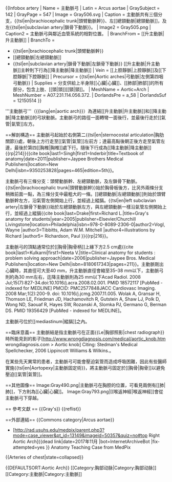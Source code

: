 {{Infobox artery
| Name        = 主動脈弓
| Latin       = Arcus aortae
| GraySubject = 142
| GrayPage    = 547
| Image       = Gray506.svg
| Caption     = 主動脈共有三個分支，{{tsl|en|brachiocephalic trunk|頭臂動脈幹}}、左[[總頸動脈|總頸動脈]]，及左{{tsl|en|subclavian artery|鎖骨下動脈}}。
| Image2      = Gray505.png
| Caption2    = 主動脈弓與鄰近血管系統的相對位置。
| BranchFrom  = [[升主動脈|升主動脈]]
| BranchTo    =
* {{tsl|en|brachiocephalic trunk|頭臂動脈幹}}
* [[總頸動脈|左總頸動脈]]
* {{tsl|en|subclavian artery|鎖骨下動脈|左鎖骨下動脈}}
[[升主動脈|升主動脈]]主幹則下行為[[降主動脈|降主動脈]]
| Vein        = [[上腔靜脈|上腔靜脈]]及[[下腔靜脈|下腔靜脈]]
| Precursor   = {{tsl|en|Aortic arches|弓動脈|左側第四咽弓動脈}}
| Supplies    = 分支供給上半身除[[心臟|心臟]]、[[肺部|肺部]]的所有部分，包含上肢、[[頭|頭]][[頸|頸]]。
| MeshName    = Aortic+Arch <!--transverse+aortic+arch-->
| MeshNumber  = A07.231.114.056.372.
| DorlandsPre = a_58
| DorlandsSuf = 12150514
}}

'''主動脈弓'''（{{lang|en|aortic arch}}）為連結[[升主動脈|升主動脈]]和[[降主動脈|降主動脈]]的弓狀動脈。主動脈弓的路徑一面轉彎一面後行，並最後行走於[[氣管|氣管]]左方。

==解剖構造==
主動脈弓起始於右側第二{{tsl|en|sternocostal articulation|胸肋關節}}處，朝後上方行走至[[氣管|氣管]]左前方；達最高點後朝正後方走至氣管左邊，最後於第四[[胸椎|胸椎]]處下行<ref name=Kulkarni2006 />。隨後下行成為[[降主動脈|降主動脈]]<ref name=Kulkarni2006 />{{rp|214}}<ref>{{cite book|last1=Singh|first1=Inderbir|title=Textbook of anatomy|date=2011|publisher=Jaypee Brothers Medical Publishers|location=New Delhi|isbn=9350253828|pages=465|edition=5th}}</ref>。

主動脈弓有三條分支：頭臂動脈幹、左總頸動脈，及左鎖骨下動脈。{{tsl|en|brachiocephalic trunk|頭臂動脈幹}}始於胸骨板後方，比另外兩條分支稍微前面一點，為三條分支中最粗大的一條。[[總頸動脈|左總頸動脈]]則始於頭臂動脈幹左方，沿氣管左側開始上行，並經過上縱膈。{{tsl|en|left subclavian artery|左鎖骨下動脈}}始於左總頸動脈左方，與左總頸動脈一樣沿氣管左側開始上行，並經過上縱膈<ref name=GRAYS2005>{{cite book|last=Drake|first=Richard L.|title=Gray's anatomy for students|year=2005|publisher=Elsevier/Churchill Livingstone|location=Philadelphia|isbn=978-0-8089-2306-0|author2=Vogl, Wayne |author3=Tibbitts, Adam W.M. Mitchell  |author4=illustrations by Richard |author5= Richardson, Paul }}</ref>{{rp|216}}。

主動脈弓的頂點通常位於[[胸骨|胸骨柄]]上緣下方2.5 cm處<ref name=Kulkarni2006>{{cite book|last1=Kulkarni|first1=Neeta V.|title=Clinical anatomy for students : problem solving approach|date=2006|publisher=Jaypee Bros. Medical Publishers|location=New Delhi|isbn=8180617343|pages=211}}</ref>。主動脈剛出心臟時，其直徑可大至40 mm，升主動脈直徑會縮至35–38 mm以下，主動脈弓則約為30 mm左右，迄降主動脈則為25 mm以下<ref>Acad Radiol. 2008 Jul;15(7):827-34.doi:10.1016/j.acra.2008.02.001.
PMID 18572117 [PubMed - indexed for MEDLINE] PMCID: PMC2577848</ref><ref>JACC Cardiovasc Imaging. 2008 Mar;1(2):200-9. doi: 10.1016/j.jcmg.2007.11.005.
Wolak A, Gransar H, Thomson LE, Friedman JD, Hachamovitch R, Gutstein A, Shaw LJ, Polk D, Wong ND, Saouaf R, Hayes SW, Rozanski A, Slomka PJ, Germano G, Berman DS. PMID 19356429 [PubMed - indexed for MEDLINE]</ref>。

主動脈弓位於[[mediastinum|縱膈]]之內。

==臨床意義==
主動脈結是指主動脈弓在正面{{Le|胸部照影|chest radiograph}}時所能見到的影子<ref>[http://www.wrongdiagnosis.com/medical/aortic_knob.htm wrongdiagnosis.com > Aortic knob] Citing: Stedman's Medical Spellchecker, 2006 Lippincott Williams & Wilkins.</ref>。

在某些先天異常的患者，主動脈弓可能會壓迫氣管而造成呼吸困難，因此有些醫師實施{{tsl|en|Aortopexy|主動脈固定術}}，將主動脈弓固定於[[胸骨|胸骨]]以避免壓迫[[氣管|氣管]]。

==其他圖像==
<gallery>
 Image:Gray490.png|主動脈弓在胸腔的位置，可看見兩側有[[肺|肺]]，下方則為[[心臟|心臟]]。
 Image:Gray793.png|[[喉返神經|喉返神經]]會從主動脈弓下穿越。
</gallery>

== 參考文獻 ==
{{Gray's}}
{{reflist}}

==外部連結==
{{Commons category|Arcus aortae}}
* [http://rad.usuhs.edu/medpix/parent.php3?mode=case_viewer&pt_id=13149&imageid=50357&quiz=no#top  Right Aortic Arch]{{dead link|date=2017年11月 |bot=InternetArchiveBot |fix-attempted=yes }} Anatomy Teaching Case from MedPix

{{Arteries of chest|state=collapsed}}

{{DEFAULTSORT:Aortic Arch}}
[[Category:胸部动脉|Category:胸部动脉]]
[[Category:主動脈|Category:主動脈]]
